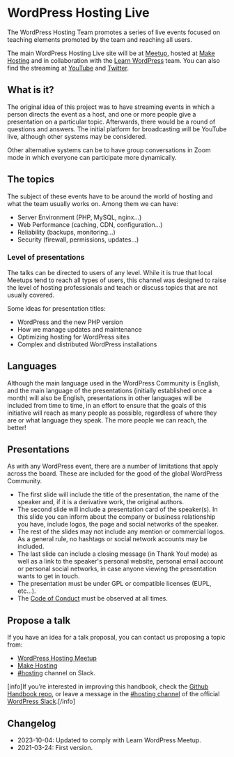 # WordPress Hosting Live

The WordPress Hosting Team promotes a series of live events focused on teaching elements promoted by the team and reaching all users.

The main WordPress Hosting Live site will be at [Meetup](https://www.meetup.com/learn-wordpress-online-workshops/), hosted at [Make Hosting](https://make.wordpress.org/hosting/) and in collaboration with the [Learn WordPress](https://learn.wordpress.org/) team. You can also find the streaming at [YouTube](https://www.youtube.com/channel/UCUHFMCXJxXHcfls9w6Hzt6A) and [Twitter](https://twitter.com/WPHostingTeam).

## What is it?

The original idea of this project was to have streaming events in which a person directs the event as a host, and one or more people give a presentation on a particular topic. Afterwards, there would be a round of questions and answers. The initial platform for broadcasting will be YouTube live, although other systems may be considered.

Other alternative systems can be to have group conversations in Zoom mode in which everyone can participate more dynamically.

## The topics

The subject of these events have to be around the world of hosting and what the team usually works on. Among them we can have:

* Server Environment (PHP, MySQL, nginx...)
* Web Performance (caching, CDN, configuration...)
* Reliability (backups, monitoring...)
* Security (firewall, permissions, updates...)

### Level of presentations

The talks can be directed to users of any level. While it is true that local Meetups tend to reach all types of users, this channel was designed to raise the level of hosting professionals and teach or discuss topics that are not usually covered.

Some ideas for presentation titles:

* WordPress and the new PHP version
* How we manage updates and maintenance
* Optimizing hosting for WordPress sites
* Complex and distributed WordPress installations

## Languages

Although the main language used in the WordPress Community is English, and the main language of the presentations (initially established once a month) will also be English, presentations in other languages will be included from time to time, in an effort to ensure that the goals of this initiative will reach as many people as possible, regardless of where they are or what language they speak. The more people we can reach, the better!

## Presentations

As with any WordPress event, there are a number of limitations that apply across the board. These are included for the good of the global WordPress Community.

* The first slide will include the title of the presentation, the name of the speaker and, if it is a derivative work, the original authors.
* The second slide will include a presentation card of the speaker(s). In this slide you can inform about the company or business relationship you have, include logos, the page and social networks of the speaker.
* The rest of the slides may not include any mention or commercial logos. As a general rule, no hashtags or social network accounts may be included.
* The last slide can include a closing message (in Thank You! mode) as well as a link to the speaker's personal website, personal email account or personal social networks, in case anyone viewing the presentation wants to get in touch.
* The presentation must be under GPL or compatible licenses (EUPL, etc...).
* The [Code of Conduct](https://learn.wordpress.org/code-of-conduct/) must be observed at all times.

## Propose a talk

If you have an idea for a talk proposal, you can contact us proposing a topic from:

* [WordPress Hosting Meetup](https://www.meetup.com/learn-wordpress-online-workshops/discussions/)
* [Make Hosting](https://make.wordpress.org/hosting/)
* [#hosting](https://wordpress.slack.com/archives/hosting/) channel on Slack.

[info]If you’re interested in improving this handbook, check the [Github Handbook repo](https://github.com/WordPress/hosting-handbook/), or leave a message in the [#hosting channel](https://wordpress.slack.com/archives/hosting/) of the official [WordPress Slack](https://make.wordpress.org/chat/).[/info]

## Changelog

- 2023-10-04: Updated to comply with Learn WordPress Meetup.
- 2021-03-24: First version.
